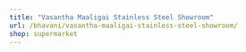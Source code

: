 ```yaml
---
title: "Vasantha Maaligai Stainless Steel Showroom"
url: /bhavani/vasantha-maaligai-stainless-steel-showroom/
shop: supermarket
---
```

